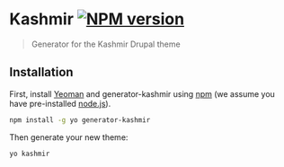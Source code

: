 # Kashmir [![NPM version][npm-image]][npm-url]
> Generator for the Kashmir Drupal theme

## Installation

First, install [Yeoman](http://yeoman.io) and generator-kashmir using [npm](https://www.npmjs.com/) (we assume you have pre-installed [node.js](https://nodejs.org/)).

```bash
npm install -g yo generator-kashmir
```

Then generate your new theme:

```bash
yo kashmir
```

[npm-image]: https://badge.fury.io/js/generator-kashmir.svg
[npm-url]: https://npmjs.org/package/generator-kashmir
